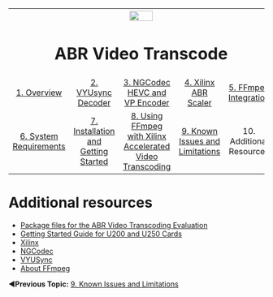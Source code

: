 
<table style="width:100%">
  <tr>
    <th width="100%" colspan="6"><img src="https://www.xilinx.com/content/dam/xilinx/imgs/press/media-kits/corporate/xilinx-logo.png" width="30%"/><h1>ABR Video Transcode</h2>
</th>
  </tr>
  <tr>
    <td align="center"><a href="README.md">1. Overview</a></td>
    <td align="center"><a href="vyusync-decoder.md">2. VYUsync Decoder</a></td>
    <td align="center"><a href="ngcodec-hevc-vp9-encoder.md">3. NGCodec HEVC and VP Encoder</a></td>
    <td align="center"><a href="xilinx-abr-scaler.md">4. Xilinx ABR Scaler</a></td>
    <td align="center"><a href="ffmpeg-integration.md">5. FFmpeg Integration</a></td>
    </tr>
    <tr>
    <td align="center"><a href="system-requirements.md">6. System Requirements</a></td>
    <td align="center"><a href="installation-and-getting-started.md">7. Installation and Getting Started</a></td>
    <td align="center"><a href="using-ffmpeg-with-xilinx.md">8. Using FFmpeg with Xilinx Accelerated Video Transcoding</a></td>
    <td align="center"><a href="known-issues-limitations.md">9. Known Issues and Limitations</a></td>
    <td align="center">10. Additional Resources</td>
  </tr>
</table>

# Additional resources
* [Package files for the ABR Video Transcoding Evaluation](https://www.xilinx.com/products/boards-and-kits/alveo/applications/adaptive-bit-rate-video-transcoding-application.html#gettingStarted)
* [Getting Started Guide for U200 and U250 Cards](https://www.xilinx.com/support/documentation/boards_and_kits/accelerator-cards/ug1301-getting-started-guide-alveo-accelerator-cards.pdf)
* [Xilinx](https://www.xilinx.com/)
* [NGCodec](https://ngcodec.com/)
* [VYUSync](https://www.vyusync.com/)
* [About FFmpeg](https://www.ffmpeg.org/about.html)

:arrow_backward:**Previous Topic:**  [9. Known Issues and Limitations](known-issues-limitations.md)

